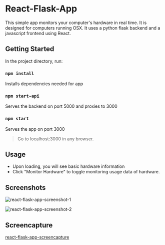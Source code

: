 # React-Flask-App

This simple app monitors your computer's hardware in real time.
It is designed for computers running OSX.
It uses a python flask backend and a javascript frontend using React.

## Getting Started

In the project directory, run:

### `npm install`

Installs dependencies needed for app

### `npm start-api`

Serves the backend on port 5000 and proxies to 3000

### `npm start`

Serves the app on port 3000
> Go to localhost:3000 in any browser.

## Usage

- Upon loading, you will see basic hardware information
- Click "Monitor Hardware" to toggle monitoring usage data of hardware.

## Screenshots

![react-flask-app-screenshot-1](https://react-flask-activity-monitor.s3-us-west-1.amazonaws.com/screenshot_1.jpg)

![react-flask-app-screenshot-2](https://react-flask-activity-monitor.s3-us-west-1.amazonaws.com/screenshot_2.jpg)

## Screencapture

[react-flask-app-screencapture](https://react-flask-activity-monitor.s3-us-west-1.amazonaws.com/react-flask-app-video.mp4)